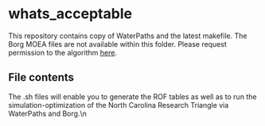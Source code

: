 # whats_acceptable
This repository contains copy of WaterPaths and the latest makefile. The Borg MOEA files are not available within this folder. Please request permission to the algorithm <a href="http://borgmoea.org/#contact" target="_blank">here</a>.

## File contents
The .sh files will enable you to generate the ROF tables as well as to run the simulation-optimization of the North Carolina Research Triangle via WaterPaths and Borg.\n
